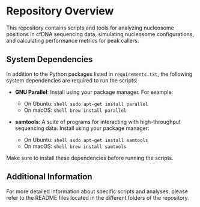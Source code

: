 # Repository Overview

This repository contains scripts and tools for analyzing nucleosome positions in cfDNA sequencing data, simulating nucleosome configurations, and calculating performance metrics for peak callers.

## System Dependencies

In addition to the Python packages listed in `requirements.txt`, the following system dependencies are required to run the scripts:

- **GNU Parallel**: Install using your package manager. For example:
  - On Ubuntu: ```shell
    sudo apt-get install parallel```
  - On macOS: ```shell
    brew install parallel```
  
- **samtools**: A suite of programs for interacting with high-throughput sequencing data. Install using your package manager:
  - On Ubuntu: ```shell
    sudo apt-get install samtools```
  - On macOS: ```shell
    brew install samtools```
    
Make sure to install these dependencies before running the scripts.


## Additional Information

For more detailed information about specific scripts and analyses, please refer to the README files located in the different folders of the repository.
